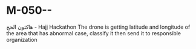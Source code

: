 # M-050--
هاكثون الحج - Hajj Hackathon
The drone is getting latitude and longitude of the area that has abnormal case, classify it then send it to responsible organization
